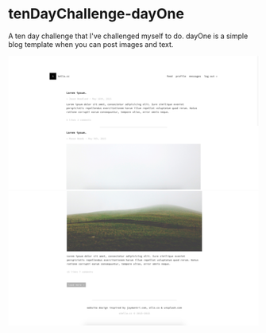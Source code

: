 # tenDayChallenge-dayOne
A ten day challenge that I've challenged myself to do. dayOne is a simple blog template when you can post images and text. 

![screenshots](assets/img/tops.png)
![screenshots](assets/img/bot.png)
